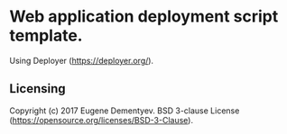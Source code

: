 # Web application deployment script template.

Using Deployer (https://deployer.org/). 

## Licensing

Copyright (c) 2017 Eugene Dementyev.
BSD 3-clause License (https://opensource.org/licenses/BSD-3-Clause).